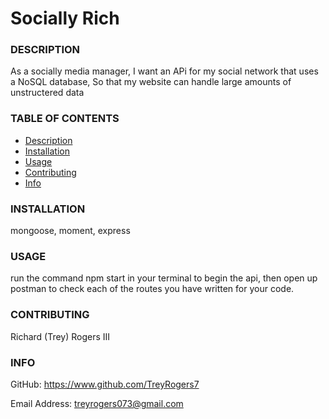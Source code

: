 # Socially Rich
    
### DESCRIPTION

As a socially media manager, I want an APi for my social network that uses a NoSQL database, So that my website can handle large amounts of unstructered data

### TABLE OF CONTENTS

- [Description](#description)
- [Installation](#installation)
- [Usage](#usage)
- [Contributing](#contributing)
- [Info](#info)
    
### INSTALLATION

mongoose, moment, express
    
### USAGE

run the command npm start in your terminal to begin the api, then open up postman to check each of the routes you have written for your code.
    
### CONTRIBUTING

Richard (Trey) Rogers III

    
### INFO
GitHub: https://www.github.com/TreyRogers7
    
Email Address: treyrogers073@gmail.com